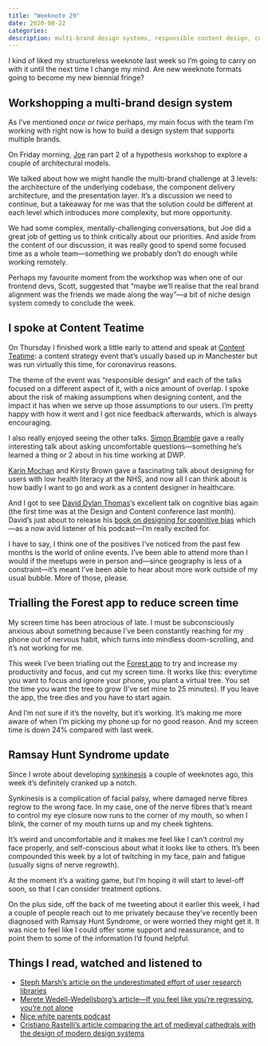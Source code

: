 ```yaml
---
title: "Weeknote 29"
date: 2020-08-22
categories:
description: multi-brand design systems, responsible content design, cutting down my screen time, and a health update.
---
```


I kind of liked my structureless weeknote last week so I’m going to carry on with it until the next time I change my mind. Are new weeknote formats going to become my new biennial fringe?

## Workshopping a multi-brand design system

As I’ve mentioned _once or twice_ perhaps, my main focus with the team I’m working with right now is how to build a design system that supports multiple brands.

On Friday morning, [Joe](https://twitter.com/jmalloryskinner) ran part 2 of a hypothesis workshop to explore a couple of architectural models.

We talked about how we might handle the multi-brand challenge at 3 levels: the architecture of the underlying codebase, the component delivery architecture, and the presentation layer. It’s a discussion we need to continue, but a takeaway for me was that the solution could be different at each level which introduces more complexity, but more opportunity. 

We had some complex, mentally-challenging conversations, but Joe did a great job of getting us to think critically about our priorities. And aside from the content of our discussion, it was really good to spend some focused time as a whole team—something we probably don’t do enough while working remotely.

Perhaps my favourite moment from the workshop was when one of our frontend devs, Scott, suggested that “maybe we’ll realise that the real brand alignment was the friends we made along the way”—a bit of niche design system comedy to conclude the week. 

## I spoke at Content Teatime

On Thursday I finished work a little early to attend and speak at [Content Teatime](https://twitter.com/ContentTeatime): a content strategy event that’s usually based up in Manchester but was run virtually this time, for coronavirus reasons. 

The theme of the event was “responsible design” and each of the talks focused on a different aspect of it, with a nice amount of overlap. I spoke about the risk of making assumptions when designing content, and the impact it has when we serve up those assumptions to our users. I’m pretty happy with how it went and I got nice feedback afterwards, which is always encouraging.

I also really enjoyed seeing the other talks. [Simon Bramble](https://twitter.com/simon_bramble) gave a really interesting talk about asking uncomfortable questions—something he’s learned a thing or 2 about in his time working at DWP.

[Karin Mochan](https://twitter.com/KarinMochan) and Kirsty Brown gave a fascinating talk about designing for users with low health literacy at the NHS, and now all I can think about is how badly I want to go and work as a content designer in healthcare. 

And I got to see [David Dylan Thomas](https://twitter.com/movie_pundit)’s excellent talk on cognitive bias again (the first time was at the Design and Content conference last month). David’s just about to release his [book on designing for cognitive bias](https://abookapart.com/products/design-for-cognitive-bias) which—as a now avid listener of his podcast—I’m really excited for.

I have to say, I think one of the positives I’ve noticed from the past few months is the world of online events. I’ve been able to attend more than I would if the meetups were in person and—since geography is less of a constraint—it’s meant I’ve been able to hear about more work outside of my usual bubble. More of those, please.

## Trialling the Forest app to reduce screen time

My screen time has been atrocious of late. I must be subconsciously anxious about something because I’ve been constantly reaching for my phone out of nervous habit, which turns into mindless doom-scrolling, and it’s not working for me.

This week I’ve been trialling out the [Forest app](https://www.forestapp.cc/) to try and increase my productivity and focus, and cut my screen time. It works like this: everytime you want to focus and ignore your phone, you plant a virtual tree. You set the time you want the tree to grow (I’ve set mine to 25 minutes). If you leave the app, the tree dies and you have to start again. 

And I’m not sure if it’s the novelty, but it’s working. It’s making me more aware of when I’m picking my phone up for no good reason. And my screen time is down 24% compared with last week. 

## Ramsay Hunt Syndrome update

Since I wrote about developing [synkinesis](https://www.facialpalsy.org.uk/support/patient-guides/synkinesis-advice/) a couple of weeknotes ago, this week it’s definitely cranked up a notch.

Synkinesis is a complication of facial palsy, where damaged nerve fibres regrow to the wrong face. In my case, one of the nerve fibres that’s meant to control my eye closure now runs to the corner of my mouth, so when I blink, the corner of my mouth turns up and my cheek tightens. 

It’s weird and uncomfortable and it makes me feel like I can’t control my face properly, and self-conscious about what it looks like to others. It’s been compounded this week by a lot of twitching in my face, pain and fatigue (usually signs of nerve regrowth).

At the moment it’s a waiting game, but I’m hoping it will start to level-off soon, so that I can consider treatment options. 

On the plus side, off the back of me tweeting about it earlier this week, I had a couple of people reach out to me privately because they’ve recently been diagnosed with Ramsay Hunt Syndrome, or were worried they might get it. It was nice to feel like I could offer some support and reassurance, and to point them to some of the information I’d found helpful. 

## Things I read, watched and listened to

- [Steph Marsh’s article on the underestimated effort of user research libraries](https://t.co/mpwHSPLnKO?amp=1)
- [Merete Wedell-Wedellsborg’s article—If you feel like you’re regressing, you’re not alone](https://hbr.org/2020/05/if-you-feel-like-youre-regressing-youre-not-alone)
- [Nice white parents podcast](https://www.nytimes.com/2020/07/23/podcasts/nice-white-parents-serial.html)
- [Cristiano Rastelli’s article comparing the art of medieval cathedrals with the design of modern design systems](https://medium.com/@didoo/design-systems-medieval-cathedrals-and-architects-eacd96030465)
